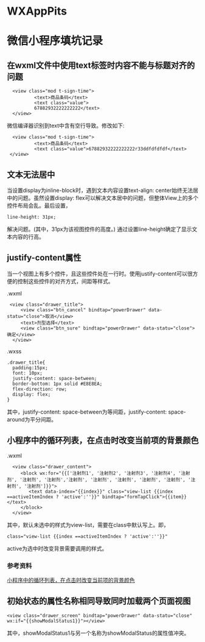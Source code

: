 # WXAppPits

# 微信小程序填坑记录

## 在wxml文件中使用text标签时内容不能与标题对齐的问题

```objetive-c
  <view class="mod t-sign-time">
          <text>商品条码</text>
          <text class="value">
          67882932222222222</text>
  </view>
```
微信编译器识别到text中含有空行导致。修改如下:

```objetive-c
  <view class="mod t-sign-time">
          <text>商品条码</text>
          <text class="value">67882932222222222r33ddfdfdfdf</text>
 </view>
```

## 文本无法居中

当设置display为inline-block时，遇到文本内容设置text-align: center始终无法居中的问题。虽然设置display: flex可以解决文本居中的问题，但整体View上的多个控件布局会乱。最后设置，

```
line-height: 31px;
```
解决问题。(其中，31px为该视图控件的高度。) 通过设置line-height确定了显示文本内容的行高。

## justify-content属性

当一个视图上有多个控件，且这些控件处在一行时。使用justify-content可以很方便的控制这些控件的对齐方式，间距等样式。

.wxml

```
 <view class="drawer_title">
     <view class="btn_cancel" bindtap="powerDrawer" data-statu="close">取消</view>
     <text>剂型选择</text>
     <view class="btn_sure" bindtap="powerDrawer" data-statu="close">确定</view>
  </view>  
```

.wxss

```
.drawer_title{  
  padding:15px;  
  font: 10px;  
  justify-content: space-between;
  border-bottom: 1px solid #E8E8EA; 
  flex-direction: row;
  display: flex;
}  
```
其中，justify-content: space-between为等间距，justify-content: space-around为平分间距。

## 小程序中的循环列表，在点击时改变当前项的背景颜色
.wxml

```
  <view class="drawer_content">
     <block wx:for="{{['注射剂1', '注射剂2', '注射剂3', '注射剂4', '注射剂', '注射剂', '注射剂','注射剂', '注射剂', '注射剂', '注射剂', '注射剂', '注射剂', '注射剂']}}">
        <text data-index="{{index}}" class="view-list {{index ==activeItemIndex ? 'active':''}}" bindtap="formTapClick">{{item}}</text>
     </block>
  </view>  

```
其中，默认未选中的样式为view-list，需要在class中默认写上。即，

```
class="view-list {{index ==activeItemIndex ? 'active':''}}"
```
active为选中时改变背景需要调用的样式。

### 参考资料

[小程序中的循环列表，在点击时改变当前项的背景颜色](http://www.wxapp-union.com/portal.php?mod=view&aid=1509)

## 初始状态的属性名称相同导致同时加载两个页面视图

```
<view class="drawer_screen" bindtap="powerDrawer" data-statu="close" wx:if="{{showModalStatus1}}"></view>
```
其中，showModalStatus1与另一个名称为showModalStatus的属性值冲突。
